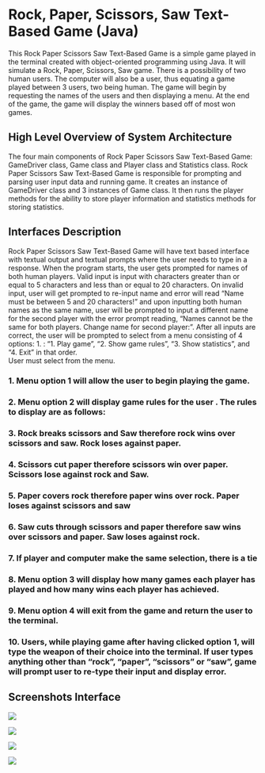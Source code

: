 # Rock, Paper, Scissors, Saw Text-Based Game (Java)
This Rock Paper Scissors Saw Text-Based Game is a simple game played in the terminal created with object-oriented programming using Java. It will simulate a Rock, Paper, Scissors, Saw game. There is a possibility of two human users. The computer will also be a user, thus equating a game played between 3 users, two being human. The game will begin by requesting the names of the users and then displaying a menu. At the end of the game, the game will display the winners based off of most won games. 


## High Level Overview of System Architecture
The four main components of Rock Paper Scissors Saw Text-Based Game: GameDriver class, Game class and Player class and Statistics class. Rock Paper Scissors Saw Text-Based Game is responsible for prompting and parsing user input data and running game. It creates an instance of GameDriver class and 3 instances of Game class. It then runs the player methods for the ability to store player information and statistics methods for storing statistics.


## Interfaces Description
Rock Paper Scissors Saw Text-Based Game will have text based interface with textual output and textual prompts where the user needs to type in a response.
When the program starts, the user gets prompted for names of both human players.
Valid input is input with characters greater than or equal to 5 characters and less than or equal to 20 characters.
On invalid input, user will get prompted to re-input name and error will read “Name must be between 5 and 20 characters!”  and upon inputting both human names as the same name, user will be prompted to input a different name for the second player with the error prompt reading, “Names cannot be the same for both players. Change name for second player:”.
After all inputs are correct, the user will be prompted to select from a menu consisting of 4 options: 1. : “1. Play game”, “2. Show game rules”, “3. Show statistics”, and “4. Exit” in that order.          
User must select from the menu. 

### 1. Menu option 1 will allow the user to begin playing the game.
### 2. Menu option 2 will display game rules for the user . The rules to display are as follows:
### 3. Rock breaks scissors and Saw therefore rock wins over scissors and saw. Rock loses against paper.
### 4. Scissors cut paper therefore scissors win over paper. Scissors lose against rock and Saw.
### 5. Paper covers rock therefore paper wins over rock. Paper loses against scissors and saw
### 6. Saw cuts through scissors and paper therefore saw wins over scissors and paper. Saw loses against rock.
### 7. If player and computer make the same selection, there is a tie
### 8. Menu option 3 will display how many games each player has played and how many wins each player has achieved. 
### 9. Menu option 4 will exit from the game and return the user to the terminal. 
### 10. Users, while playing game after having clicked option 1, will type the weapon of their choice into the terminal. If user types anything other than “rock”, “paper”, “scissors” or “saw”, game will prompt user to re-type their input and display error. 

## Screenshots Interface

![](https://i.ibb.co/g4q33sy/Screen-Shot-2022-03-27-at-11-37-53-PM.png)

![](https://i.ibb.co/tLsgkpd/Screen-Shot-2022-03-27-at-11-37-10-PM.png)

![](https://i.ibb.co/H2RWp7m/Screen-Shot-2022-03-27-at-11-36-52-PM.png)

![](https://i.ibb.co/S5J8zqC/Screen-Shot-2022-03-27-at-11-36-39-PM.png)
